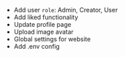 - Add user `role`: Admin, Creator, User
- Add liked functionality
- Update profile page
- Upload image avatar
- Global settings for website
- Add .env config
